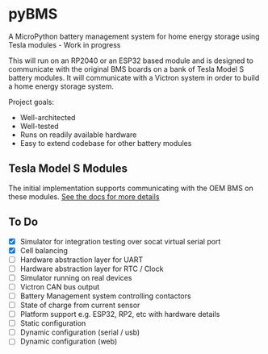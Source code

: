 # pyBMS

A MicroPython battery management system for home energy storage using Tesla modules - Work in progress

This will run on an RP2040 or an ESP32 based module and is designed to communicate with the original BMS boards on a bank of Tesla Model S battery modules. It will communicate with a Victron system in order to build a home energy storage system.

Project goals:

- Well-architected
- Well-tested
- Runs on readily available hardware
- Easy to extend codebase for other battery modules

## Tesla Model S Modules

The initial implementation supports communicating with the OEM BMS on these modules. [See the docs for more details](./battery/tesla_model_s/README.md)

## To Do

- [x] Simulator for integration testing over socat virtual serial port
- [x] Cell balancing
- [ ] Hardware abstraction layer for UART
- [ ] Hardware abstraction layer for RTC / Clock
- [ ] Simulator running on real devices
- [ ] Victron CAN bus output
- [ ] Battery Management system controlling contactors
- [ ] State of charge from current sensor
- [ ] Platform support e.g. ESP32, RP2, etc with hardware details
- [ ] Static configuration
- [ ] Dynamic configuration (serial / usb)
- [ ] Dynamic configuration (web)
